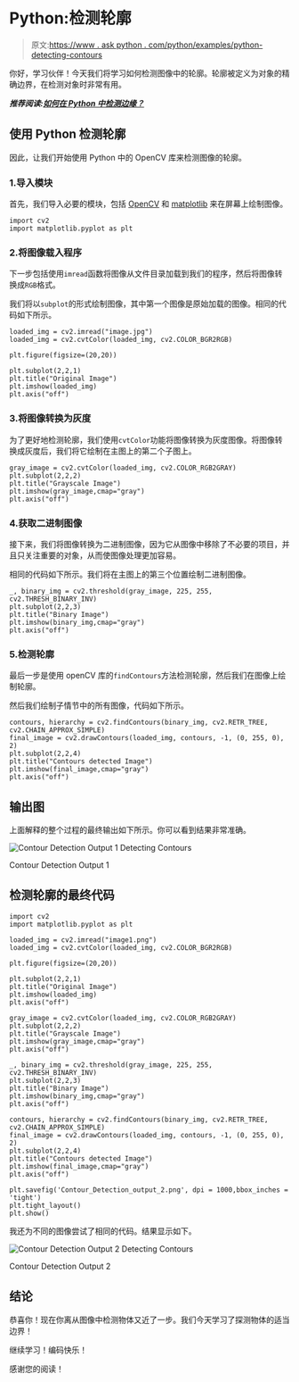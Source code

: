 # Python:检测轮廓

> 原文:[https://www . ask python . com/python/examples/python-detecting-contours](https://www.askpython.com/python/examples/python-detecting-contours)

你好，学习伙伴！今天我们将学习如何检测图像中的轮廓。轮廓被定义为对象的精确边界，在检测对象时非常有用。

***推荐阅读:[如何在 Python 中检测边缘？](https://www.askpython.com/python/examples/edge-detection-in-images)***

## 使用 Python 检测轮廓

因此，让我们开始使用 Python 中的 OpenCV 库来检测图像的轮廓。

### 1.导入模块

首先，我们导入必要的模块，包括 [OpenCV](https://www.askpython.com/python-modules/read-images-in-python-opencv) 和 [matplotlib](https://www.askpython.com/python-modules/matplotlib/python-matplotlib) 来在屏幕上绘制图像。

```
import cv2
import matplotlib.pyplot as plt

```

### 2.将图像载入程序

下一步包括使用`imread`函数将图像从文件目录加载到我们的程序，然后将图像转换成`RGB`格式。

我们将以`subplot`的形式绘制图像，其中第一个图像是原始加载的图像。相同的代码如下所示。

```
loaded_img = cv2.imread("image.jpg")
loaded_img = cv2.cvtColor(loaded_img, cv2.COLOR_BGR2RGB)

plt.figure(figsize=(20,20))

plt.subplot(2,2,1)
plt.title("Original Image")
plt.imshow(loaded_img)
plt.axis("off")

```

### 3.将图像转换为灰度

为了更好地检测轮廓，我们使用`cvtColor`功能将图像转换为灰度图像。将图像转换成灰度后，我们将它绘制在主图上的第二个子图上。

```
gray_image = cv2.cvtColor(loaded_img, cv2.COLOR_RGB2GRAY)
plt.subplot(2,2,2)
plt.title("Grayscale Image")
plt.imshow(gray_image,cmap="gray")
plt.axis("off")

```

### 4.获取二进制图像

接下来，我们将图像转换为二进制图像，因为它从图像中移除了不必要的项目，并且只关注重要的对象，从而使图像处理更加容易。

相同的代码如下所示。我们将在主图上的第三个位置绘制二进制图像。

```
_, binary_img = cv2.threshold(gray_image, 225, 255, cv2.THRESH_BINARY_INV)
plt.subplot(2,2,3)
plt.title("Binary Image")
plt.imshow(binary_img,cmap="gray")
plt.axis("off")

```

### 5.检测轮廓

最后一步是使用 openCV 库的`findContours`方法检测轮廓，然后我们在图像上绘制轮廓。

然后我们绘制子情节中的所有图像，代码如下所示。

```
contours, hierarchy = cv2.findContours(binary_img, cv2.RETR_TREE, cv2.CHAIN_APPROX_SIMPLE)
final_image = cv2.drawContours(loaded_img, contours, -1, (0, 255, 0), 2)
plt.subplot(2,2,4)
plt.title("Contours detected Image")
plt.imshow(final_image,cmap="gray")
plt.axis("off")

```

## 输出图

上面解释的整个过程的最终输出如下所示。你可以看到结果非常准确。

![ Contour Detection Output 1 Detecting Contours](../Images/4e279d83fae5173ae13572e0f4e2158f.png)

Contour Detection Output 1

## 检测轮廓的最终代码

```
import cv2
import matplotlib.pyplot as plt

loaded_img = cv2.imread("image1.png")
loaded_img = cv2.cvtColor(loaded_img, cv2.COLOR_BGR2RGB)

plt.figure(figsize=(20,20))

plt.subplot(2,2,1)
plt.title("Original Image")
plt.imshow(loaded_img)
plt.axis("off")

gray_image = cv2.cvtColor(loaded_img, cv2.COLOR_RGB2GRAY)
plt.subplot(2,2,2)
plt.title("Grayscale Image")
plt.imshow(gray_image,cmap="gray")
plt.axis("off")

_, binary_img = cv2.threshold(gray_image, 225, 255, cv2.THRESH_BINARY_INV)
plt.subplot(2,2,3)
plt.title("Binary Image")
plt.imshow(binary_img,cmap="gray")
plt.axis("off")

contours, hierarchy = cv2.findContours(binary_img, cv2.RETR_TREE, cv2.CHAIN_APPROX_SIMPLE)
final_image = cv2.drawContours(loaded_img, contours, -1, (0, 255, 0), 2)
plt.subplot(2,2,4)
plt.title("Contours detected Image")
plt.imshow(final_image,cmap="gray")
plt.axis("off")

plt.savefig('Contour_Detection_output_2.png', dpi = 1000,bbox_inches = 'tight')
plt.tight_layout()
plt.show()

```

我还为不同的图像尝试了相同的代码。结果显示如下。

![Contour Detection Output 2 Detecting Contours](../Images/3cf94ac6cd69203ac3fe9ebadf119ae5.png)

Contour Detection Output 2

## 结论

恭喜你！现在你离从图像中检测物体又近了一步。我们今天学习了探测物体的适当边界！

继续学习！编码快乐！

感谢您的阅读！